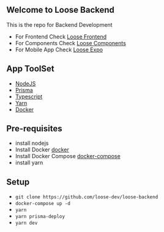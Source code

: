 ## Welcome to Loose Backend

This is the repo for Backend Development

* For Frontend Check [Loose Frontend](https://github.com/loose-dev/loose-frontend)
* For Components Check [Loose Components](https://github.com/loose-dev/loose-components)
* For Mobile App Check [Loose Expo](https://github.com/loose-dev/loose-expo)

## App ToolSet

* [NodeJS](https://nodejs.org/)
* [Prisma](https://www.prisma.io/)
* [Typescript](https://www.typescriptlang.org/)
* [Yarn](https://yarnpkg.com/)
* [Docker](https://www.docker.com/)


## Pre-requisites

* install nodejs
* Install Docker [docker](https://docs.docker.com/get-docker/)
* Install Docker Compose [docker-compose](https://docs.docker.com/compose/install/)
* install yarn

## Setup

* `git clone https://github.com/loose-dev/loose-backend`
* `docker-compose up -d`
* `yarn`
* `yarn prisma-deploy`
* `yarn dev`
